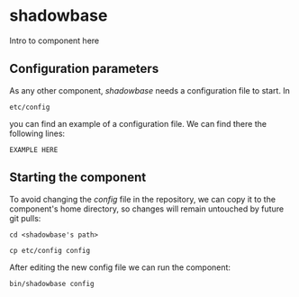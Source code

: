 # shadowbase
Intro to component here


## Configuration parameters
As any other component, *shadowbase* needs a configuration file to start. In
```
etc/config
```
you can find an example of a configuration file. We can find there the following lines:
```
EXAMPLE HERE
```

## Starting the component
To avoid changing the *config* file in the repository, we can copy it to the component's home directory, so changes will remain untouched by future git pulls:

```
cd <shadowbase's path> 
```
```
cp etc/config config
```

After editing the new config file we can run the component:

```
bin/shadowbase config
```
